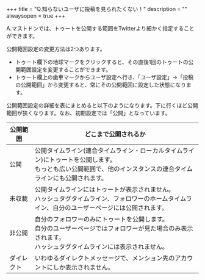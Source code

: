 +++
title = "Q.知らないユーザに投稿を見られたくない！"
description = ""
alwaysopen = true
+++

A.マストドンでは、トゥートを公開する範囲をTwitterより細かく指定することができます。

公開範囲設定の変更方法は2つあります。
- トゥート欄下の地球マークをクリックすると、その直後1回のトゥートの公開範囲設定を変更することができます。
- トゥート欄上の歯車マークからユーザ設定へ行き、「ユーザ設定」→「投稿の公開範囲」から変更すると、常にその公開範囲に設定した状態になります。

公開範囲設定の詳細を表にまとめると以下のようになります。下に行くほど公開範囲が狭くなります。なお、初期設定では「公開」となっています。

公開範囲 | どこまで公開されるか
------- | ------------------
公開 | 公開タイムライン(連合タイムライン・ローカルタイムライン)にトゥートを公開します。<br>もっとも広い公開範囲で、他のインスタンスの連合タイムラインにも公開されます。
未収載 | 公開タイムラインにはトゥートが表示されません。<br>ハッシュタグタイムライン、フォロワーのホームタイムライン、自分のユーザーページには公開されます。
非公開 | 自分のフォロワーのみにトゥートを公開します。<br>自分のユーザーページではフォロワーが見た場合のみ表示されます。<br>ハッシュタグタイムラインには表示されません。
ダイレクト | いわゆるダイレクトメッセージで、メンション先のアカウントにしか表示されません。
